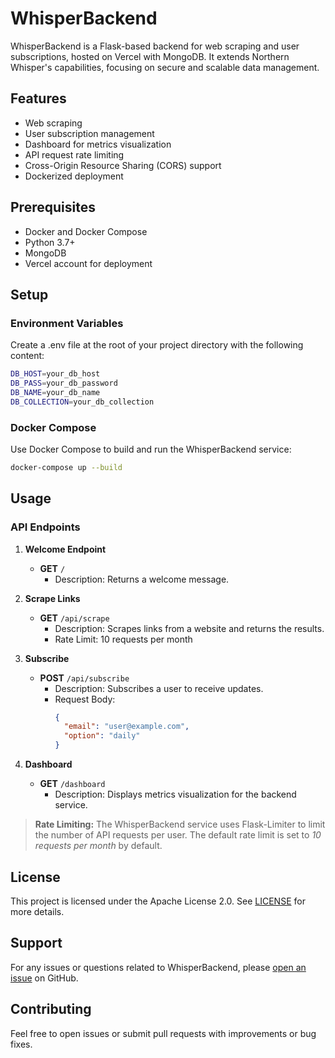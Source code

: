 # WhisperBackend
WhisperBackend is a Flask-based backend for web scraping and user subscriptions, hosted on Vercel with MongoDB. It extends Northern Whisper's capabilities, focusing on secure and scalable data management.

## Features
- Web scraping
- User subscription management
- Dashboard for metrics visualization
- API request rate limiting
- Cross-Origin Resource Sharing (CORS) support
- Dockerized deployment

## Prerequisites
- Docker and Docker Compose
- Python 3.7+
- MongoDB
- Vercel account for deployment

## Setup
### Environment Variables
Create a .env file at the root of your project directory with the following content:

```bash
DB_HOST=your_db_host
DB_PASS=your_db_password
DB_NAME=your_db_name
DB_COLLECTION=your_db_collection
```

### Docker Compose
Use Docker Compose to build and run the WhisperBackend service:

```bash
docker-compose up --build
```

## Usage

### API Endpoints

1. **Welcome Endpoint**

   - **GET** `/`
     - Description: Returns a welcome message.

2. **Scrape Links**

   - **GET** `/api/scrape`
     - Description: Scrapes links from a website and returns the results.
     - Rate Limit: 10 requests per month

3. **Subscribe**

   - **POST** `/api/subscribe`
     - Description: Subscribes a user to receive updates.
     - Request Body:
       ```json
       {
         "email": "user@example.com",
         "option": "daily"
       }
       ```

4. **Dashboard**

   - **GET** `/dashboard`
     - Description: Displays metrics visualization for the backend service.

> **Rate Limiting:** The WhisperBackend service uses Flask-Limiter to limit the number of API requests per user. The default rate limit is set to *10 requests per month* by default.

## License
This project is licensed under the Apache License 2.0. See [LICENSE](https://www.apache.org/licenses/LICENSE-2.0) for more details.

## Support
For any issues or questions related to WhisperBackend, please [open an issue](https://github.com/nayanmapara/WhisperBackend/issues) on GitHub.

## Contributing
Feel free to open issues or submit pull requests with improvements or bug fixes.